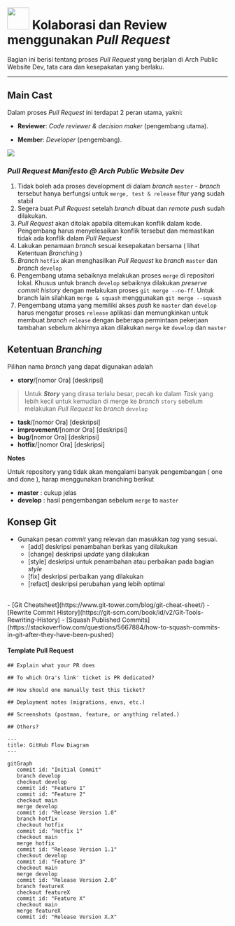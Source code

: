 # <img src="https://media.giphy.com/media/LnQjpWaON8nhr21vNW/giphy.gif" width="50"> Kolaborasi dan Review menggunakan *Pull Request*

Bagian ini berisi tentang proses *Pull Request* yang berjalan di Arch Public Website Dev, tata cara dan kesepakatan yang berlaku.

---

## Main Cast

Dalam proses *Pull Request* ini terdapat 2 peran utama, yakni:

- **Reviewer**: *Code reviewer & decision maker* (pengembang utama).
<!-- - **QA**: *Feature/function reviewer*. -->
- **Member**: *Developer* (pengembang).

![](https://static.pbahotels.com/Assets/images/Hotel/exterior/d62e3d6a1766e1d3c8a7e478bddd78a3cd3f8fae.png)

### *Pull Request Manifesto @ Arch Public Website Dev*

1. Tidak boleh ada proses development di dalam *branch*  `master` -  *branch* tersebut hanya berfungsi untuk `merge, test & release` fitur yang sudah stabil
2. Segera buat *Pull Request* setelah *branch* dibuat dan *remote push* sudah dilakukan.
3. *Pull Request* akan ditolak apabila ditemukan konflik dalam kode. Pengembang harus menyelesaikan konflik tersebut dan memastikan tidak ada konflik dalam *Pull Request*
4. Lakukan penamaan *branch* sesuai kesepakatan bersama ( lihat Ketentuan *Branching* )
5. *Branch* `hotfix` akan menghasilkan *Pull Request* ke *branch* `master` dan *branch* `develop`
6. Pengembang utama sebaiknya melakukan proses `merge` di repositori lokal. Khusus untuk branch `develop` sebaiknya dilakukan *preserve commit history* dengan melakukan proses `git merge --no-ff`. Untuk branch lain silahkan `merge & squash` menggunakan `git merge --squash`
7. Pengembang utama yang memiliki akses *push* ke `master` dan `develop` harus mengatur proses `release` aplikasi dan memungkinkan untuk membuat *branch* `release` dengan beberapa permintaan pekerjaan tambahan sebelum akhirnya akan dilakukan `merge` ke `develop` dan `master`

## Ketentuan *Branching*

Pilihan nama *branch* yang dapat digunakan adalah

- **story**/[nomor Ora] [deskripsi]

> Untuk ***Story*** yang dirasa terlalu besar, pecah ke dalam *Task* yang lebih kecil untuk kemudian di merge ke *branch* `story` sebelum melakukan *Pull Request* ke *branch* `develop`

- **task**/[nomor Ora] [deskripsi]
- **improvement**/[nomor Ora] [deskripsi]
- **bug**/[nomor Ora] [deskripsi]
- **hotfix**/[nomor Ora] [deskripsi]

**Notes**

Untuk repository yang tidak akan mengalami banyak pengembangan ( one and done ), harap menggunakan branching berikut

- **master**  : cukup jelas
- **develop** : hasil pengembangan sebelum `merge` to `master`
<!-- - **latest** : seluruh pengembangan akan dilakukan di branch ini dan PR akan dibuat ke `develop` -->

## Konsep Git

- Gunakan pesan *commit* yang relevan dan masukkan *tag* yang sesuai.
  - [add] deskripsi penambahan berkas yang dilakukan
  - [change] deskripsi *update* yang dilakukan
  - [style] deskripsi untuk penambahan atau perbaikan pada bagian *style*
  - [fix] deskripsi perbaikan yang dilakukan
  - [refact] deskripsi perubahan yang lebih optimal
</br>
- [Git Cheatsheet](https://www.git-tower.com/blog/git-cheat-sheet/)
- [Rewrite Commit History](https://git-scm.com/book/id/v2/Git-Tools-Rewriting-History)
- [Squash Published Commits](https://stackoverflow.com/questions/5667884/how-to-squash-commits-in-git-after-they-have-been-pushed)

#### Template Pull Request

```
## Explain what your PR does

## To which Ora's link' ticket is PR dedicated?

## How should one manually test this ticket?

## Deployment notes (migrations, envs, etc.)

## Screenshots (postman, feature, or anything related.)

## Others?
```

```mermaid
---
title: GitHub Flow Diagram
---

gitGraph
   commit id: "Initial Commit"
   branch develop
   checkout develop
   commit id: "Feature 1"
   commit id: "Feature 2"
   checkout main
   merge develop
   commit id: "Release Version 1.0"
   branch hotfix
   checkout hotfix
   commit id: "Hotfix 1"
   checkout main
   merge hotfix
   commit id: "Release Version 1.1"
   checkout develop
   commit id: "Feature 3"
   checkout main
   merge develop
   commit id: "Release Version 2.0"
   branch featureX
   checkout featureX
   commit id: "Feature X"
   checkout main
   merge featureX
   commit id: "Release Version X.X"
```
